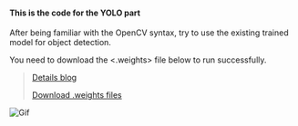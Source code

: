 #### This is the code for the YOLO part

After being familiar with the OpenCV syntax, try to use the existing trained model for object detection. 

You need to download the <.weights> file below to run successfully.

> [Details blog](https://www.notion.so/Object-Detection-d438dcbcb0ef46fa87cd5dc365c19102)
>
> [Download .weights files](https://drive.google.com/drive/folders/1mJnsmFTIXItkqvtA9Xu9NjRT9Cyjl40V?usp=sharing)

![Gif](https://github.com/KhalilHsu/CCI_YOLO_Object_Detection/blob/main/cfg/ezgif-7-e39a8f009ce6.gif)

